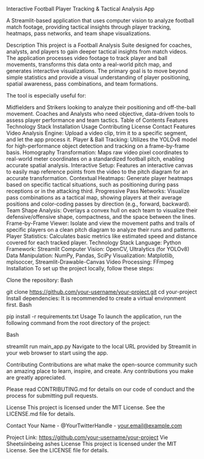 Interactive Football Player Tracking & Tactical Analysis App

A Streamlit-based application that uses computer vision to analyze football match footage, providing tactical insights through player tracking, heatmaps, pass networks, and team shape visualizations.




Description
This project is a Football Analysis Suite designed for coaches, analysts, and players to gain deeper tactical insights from match videos. The application processes video footage to track player and ball movements, transforms this data onto a real-world pitch map, and generates interactive visualizations. The primary goal is to move beyond simple statistics and provide a visual understanding of player positioning, spatial awareness, pass combinations, and team formations.

The tool is especially useful for:

Midfielders and Strikers looking to analyze their positioning and off-the-ball movement.
Coaches and Analysts who need objective, data-driven tools to assess player performance and team tactics.
Table of Contents
Features
Technology Stack
Installation
Usage
Contributing
License
Contact
Features
Video Analysis Engine: Upload a video clip, trim it to a specific segment, and let the app process it.
Player & Ball Tracking: Utilizes the YOLOv8 model for high-performance object detection and tracking on a frame-by-frame basis.
Homography Transformation: Maps raw video pixel coordinates to real-world meter coordinates on a standardized football pitch, enabling accurate spatial analysis.
Interactive Setup: Features an interactive canvas to easily map reference points from the video to the pitch diagram for an accurate transformation.
Contextual Heatmaps: Generate player heatmaps based on specific tactical situations, such as positioning during pass receptions or in the attacking third.
Progressive Pass Networks: Visualize pass combinations as a tactical map, showing players at their average positions and color-coding passes by direction (e.g., forward, backward).
Team Shape Analysis: Overlays a convex hull on each team to visualize their defensive/offensive shape, compactness, and the space between the lines.
Frame-by-Frame Viewer: Isolate and view the movement paths and trails of specific players on a clean pitch diagram to analyze their runs and patterns.
Player Statistics: Calculates basic metrics like estimated speed and distance covered for each tracked player.
Technology Stack
Language: Python
Framework: Streamlit
Computer Vision: OpenCV, Ultralytics (for YOLOv8)
Data Manipulation: NumPy, Pandas, SciPy
Visualization: Matplotlib, mplsoccer, Streamlit-Drawable-Canvas
Video Processing: FFmpeg
Installation
To set up the project locally, follow these steps:

Clone the repository:
Bash

git clone https://github.com/your-username/your-project.git
cd your-project
Install dependencies: It is recommended to create a virtual environment first.
Bash

pip install -r requirements.txt
Usage
To launch the application, run the following command from the root directory of the project:

Bash

streamlit run main_app.py
Navigate to the local URL provided by Streamlit in your web browser to start using the app.

Contributing
Contributions are what make the open-source community such an amazing place to learn, inspire, and create. Any contributions you make are greatly appreciated.

Please read CONTRIBUTING.md for details on our code of conduct and the process for submitting pull requests.

License
This project is licensed under the MIT License. See the LICENSE.md file for details.

Contact
Your Name - @YourTwitterHandle - your.email@example.com

Project Link: https://github.com/your-username/your-project
Vie Sheetsiinbeing ashes
License
This project is licensed under the MIT License. See the LICENSE file for details.

